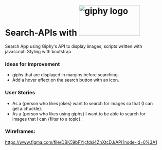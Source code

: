 # Search-APIs with <img src="https://media.giphy.com/media/3o6gbbuLW76jkt8vIc/giphy.gif" width="200" height='100' alt='giphy logo'>

Search App using Giphy's API to display images, scripts written with javascript. Styling with bootstrap


### Ideas for Improvement
- giphs that are displayed in margins before searching.
- Add a hover effect on the search button with an icon.

### User Stories
- As a {person who likes jokes} want to search for images so that {I can get a chuckle}.
- As a {person who likes using giphs} I want to be able to search for images that I can {filter to a topic}.

### Wireframes:
<https://www.figma.com/file/DBK59bFYjcfdsi4ZnXtcDJ/API?node-id=0%3A1>
